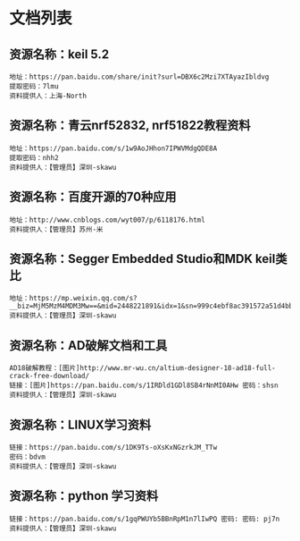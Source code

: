 # 文档列表

## 资源名称：keil 5.2   
	地址：https://pan.baidu.com/share/init?surl=DBX6c2Mzi7XTAyazIbldvg    
	提取密码：7lmu   
	资料提供人：上海-North   


## 资源名称：青云nrf52832, nrf51822教程资料
	地址：https://pan.baidu.com/s/1w9AoJHhon7IPWVMdgQDE8A   
	提取密码：nhh2   
	资料提供人：【管理员】深圳-skawu   
  
## 资源名称：百度开源的70种应用    
	地址：http://www.cnblogs.com/wyt007/p/6118176.html    
	资料提供人：【管理员】苏州-米   

## 资源名称：Segger Embedded Studio和MDK keil类比   
	地址：https://mp.weixin.qq.com/s?__biz=MjM5MzM4MDM3Mw==&mid=2448221891&idx=1&sn=999c4ebf8ac391572a51d4bb569d9339&chksm=b28fa7b985f82eaf4e9b7955b3582df7cf83ef92efbe2e7d4bab9230e6ccc7effb67d5124238&mpshare=1&scene=23&srcid=0511sThQM8XFQiR5p3gjbrhy#rd   
	资料提供人：【管理员】深圳-skawu   

## 资源名称：AD破解文档和工具
	AD18破解教程：[图片]http://www.mr-wu.cn/altium-designer-18-ad18-full-crack-free-download/
	链接：[图片]https://pan.baidu.com/s/1IRDld1GDl8SB4rNnMI0AHw 密码：shsn
	资料提供人：【管理员】深圳-skawu


## 资源名称：LINUX学习资料
	链接：https://pan.baidu.com/s/1DK9Ts-oXsKxNGzrkJM_TTw
	密码：bdvm
	资料提供人：【管理员】深圳-skawu

## 资源名称：python 学习资料
	链接：https://pan.baidu.com/s/1gqPWUYb5BBnRpM1n7lIwPQ 密码: 密码: pj7n
	资料提供人：【管理员】深圳-skawu